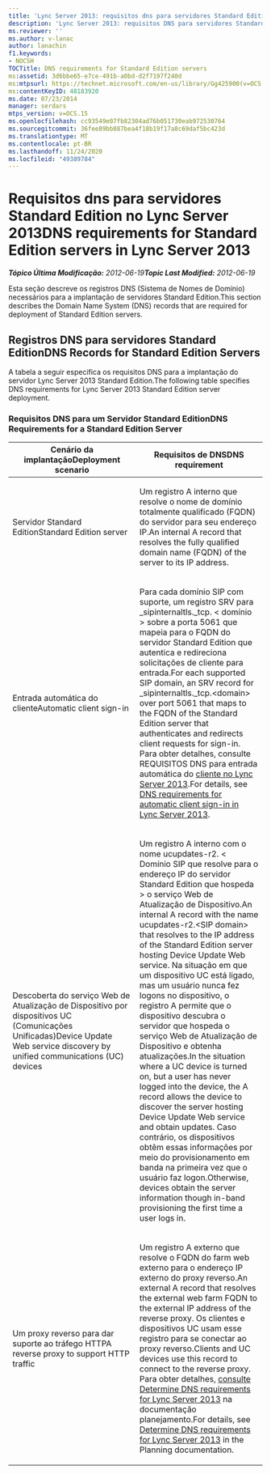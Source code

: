 ```yaml
---
title: 'Lync Server 2013: requisitos dns para servidores Standard Edition'
description: 'Lync Server 2013: requisitos DNS para servidores Standard Edition.'
ms.reviewer: ''
ms.author: v-lanac
author: lanachin
f1.keywords:
- NOCSH
TOCTitle: DNS requirements for Standard Edition servers
ms:assetid: 3d6bbe65-e7ce-491b-a0bd-d2f7197f240d
ms:mtpsurl: https://technet.microsoft.com/en-us/library/Gg425900(v=OCS.15)
ms:contentKeyID: 48183920
ms.date: 07/23/2014
manager: serdars
mtps_version: v=OCS.15
ms.openlocfilehash: cc93549e07fb82304ad76b051730eab972530764
ms.sourcegitcommit: 36fee89bb887bea4f18b19f17a8c69daf5bc423d
ms.translationtype: MT
ms.contentlocale: pt-BR
ms.lasthandoff: 11/24/2020
ms.locfileid: "49389784"
---
```

# <a name="dns-requirements-for-standard-edition-servers-in-lync-server-2013"></a><span data-ttu-id="0441c-103">Requisitos dns para servidores Standard Edition no Lync Server 2013</span><span class="sxs-lookup"><span data-stu-id="0441c-103">DNS requirements for Standard Edition servers in Lync Server 2013</span></span>

<div data-xmlns="http://www.w3.org/1999/xhtml">

<div class="topic" data-xmlns="http://www.w3.org/1999/xhtml" data-msxsl="urn:schemas-microsoft-com:xslt" data-cs="https://msdn.microsoft.com/">

<div data-asp="https://msdn2.microsoft.com/asp">



</div>

<div id="mainSection">

<div id="mainBody"><span data-ttu-id="0441c-104">

<span> </span></span><span class="sxs-lookup"><span data-stu-id="0441c-104">

<span> </span></span></span>

<span data-ttu-id="0441c-105">_**Tópico Última Modificação:** 2012-06-19_</span><span class="sxs-lookup"><span data-stu-id="0441c-105">_**Topic Last Modified:** 2012-06-19_</span></span>

<span data-ttu-id="0441c-106">Esta seção descreve os registros DNS (Sistema de Nomes de Domínio) necessários para a implantação de servidores Standard Edition.</span><span class="sxs-lookup"><span data-stu-id="0441c-106">This section describes the Domain Name System (DNS) records that are required for deployment of Standard Edition servers.</span></span>

<div>

## <a name="dns-records-for-standard-edition-servers"></a><span data-ttu-id="0441c-107">Registros DNS para servidores Standard Edition</span><span class="sxs-lookup"><span data-stu-id="0441c-107">DNS Records for Standard Edition Servers</span></span>

<span data-ttu-id="0441c-108">A tabela a seguir especifica os requisitos DNS para a implantação do servidor Lync Server 2013 Standard Edition.</span><span class="sxs-lookup"><span data-stu-id="0441c-108">The following table specifies DNS requirements for Lync Server 2013 Standard Edition server deployment.</span></span>

### <a name="dns-requirements-for-a-standard-edition-server"></a><span data-ttu-id="0441c-109">Requisitos DNS para um Servidor Standard Edition</span><span class="sxs-lookup"><span data-stu-id="0441c-109">DNS Requirements for a Standard Edition Server</span></span>

<table>
<colgroup>
<col style="width: 50%" />
<col style="width: 50%" />
</colgroup>
<thead>
<tr class="header">
<th><span data-ttu-id="0441c-110">Cenário da implantação</span><span class="sxs-lookup"><span data-stu-id="0441c-110">Deployment scenario</span></span></th>
<th><span data-ttu-id="0441c-111">Requisitos de DNS</span><span class="sxs-lookup"><span data-stu-id="0441c-111">DNS requirement</span></span></th>
</tr>
</thead>
<tbody>
<tr class="odd">
<td><p><span data-ttu-id="0441c-112">Servidor Standard Edition</span><span class="sxs-lookup"><span data-stu-id="0441c-112">Standard Edition server</span></span></p></td>
<td><p><span data-ttu-id="0441c-113">Um registro A interno que resolve o nome de domínio totalmente qualificado (FQDN) do servidor para seu endereço IP.</span><span class="sxs-lookup"><span data-stu-id="0441c-113">An internal A record that resolves the fully qualified domain name (FQDN) of the server to its IP address.</span></span></p></td>
</tr>
<tr class="even">
<td><p><span data-ttu-id="0441c-114">Entrada automática do cliente</span><span class="sxs-lookup"><span data-stu-id="0441c-114">Automatic client sign-in</span></span></p></td>
<td><p><span data-ttu-id="0441c-115">Para cada domínio SIP com suporte, um registro SRV para _sipinternaltls._tcp. &lt; domínio &gt; sobre a porta 5061 que mapeia para o FQDN do servidor Standard Edition que autentica e redireciona solicitações de cliente para entrada.</span><span class="sxs-lookup"><span data-stu-id="0441c-115">For each supported SIP domain, an SRV record for _sipinternaltls._tcp.&lt;domain&gt; over port 5061 that maps to the FQDN of the Standard Edition server that authenticates and redirects client requests for sign-in.</span></span> <span data-ttu-id="0441c-116">Para obter detalhes, consulte REQUISITOS DNS para entrada automática do <a href="lync-server-2013-dns-requirements-for-automatic-client-sign-in.md">cliente no Lync Server 2013</a>.</span><span class="sxs-lookup"><span data-stu-id="0441c-116">For details, see <a href="lync-server-2013-dns-requirements-for-automatic-client-sign-in.md">DNS requirements for automatic client sign-in in Lync Server 2013</a>.</span></span></p></td>
</tr>
<tr class="odd">
<td><p><span data-ttu-id="0441c-117">Descoberta do serviço Web de Atualização de Dispositivo por dispositivos UC (Comunicações Unificadas)</span><span class="sxs-lookup"><span data-stu-id="0441c-117">Device Update Web service discovery by unified communications (UC) devices</span></span></p></td>
<td><p><span data-ttu-id="0441c-118">Um registro A interno com o nome ucupdates-r2. &lt; Domínio SIP que resolve para o endereço IP do servidor Standard Edition que hospeda &gt; o serviço Web de Atualização de Dispositivo.</span><span class="sxs-lookup"><span data-stu-id="0441c-118">An internal A record with the name ucupdates-r2.&lt;SIP domain&gt; that resolves to the IP address of the Standard Edition server hosting Device Update Web service.</span></span> <span data-ttu-id="0441c-119">Na situação em que um dispositivo UC está ligado, mas um usuário nunca fez logons no dispositivo, o registro A permite que o dispositivo descubra o servidor que hospeda o serviço Web de Atualização de Dispositivo e obtenha atualizações.</span><span class="sxs-lookup"><span data-stu-id="0441c-119">In the situation where a UC device is turned on, but a user has never logged into the device, the A record allows the device to discover the server hosting Device Update Web service and obtain updates.</span></span> <span data-ttu-id="0441c-120">Caso contrário, os dispositivos obtêm essas informações por meio do provisionamento em banda na primeira vez que o usuário faz logon.</span><span class="sxs-lookup"><span data-stu-id="0441c-120">Otherwise, devices obtain the server information though in-band provisioning the first time a user logs in.</span></span></p></td>
</tr>
<tr class="even">
<td><p><span data-ttu-id="0441c-121">Um proxy reverso para dar suporte ao tráfego HTTP</span><span class="sxs-lookup"><span data-stu-id="0441c-121">A reverse proxy to support HTTP traffic</span></span></p></td>
<td><p><span data-ttu-id="0441c-122">Um registro A externo que resolve o FQDN do farm web externo para o endereço IP externo do proxy reverso.</span><span class="sxs-lookup"><span data-stu-id="0441c-122">An external A record that resolves the external web farm FQDN to the external IP address of the reverse proxy.</span></span> <span data-ttu-id="0441c-123">Os clientes e dispositivos UC usam esse registro para se conectar ao proxy reverso.</span><span class="sxs-lookup"><span data-stu-id="0441c-123">Clients and UC devices use this record to connect to the reverse proxy.</span></span> <span data-ttu-id="0441c-124">Para obter detalhes, <a href="lync-server-2013-determine-dns-requirements.md">consulte Determine DNS requirements for Lync Server 2013</a> na documentação planejamento.</span><span class="sxs-lookup"><span data-stu-id="0441c-124">For details, see <a href="lync-server-2013-determine-dns-requirements.md">Determine DNS requirements for Lync Server 2013</a> in the Planning documentation.</span></span></p></td>
</tr>
</tbody>
</table><span data-ttu-id="0441c-125">


</div>

</div>

<span> </span>

</div>

</div>

</span><span class="sxs-lookup"><span data-stu-id="0441c-125">


</div>

</div>

<span> </span>

</div>

</div>

</span></span></div>

